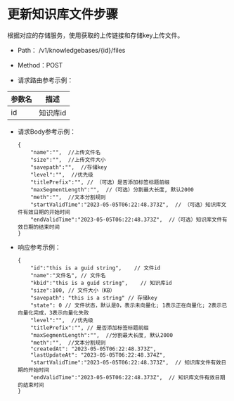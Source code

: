 # 更新知识库文件步骤
根据对应的存储服务，使用获取的上传链接和存储key上传文件。

- Path： /v1/knowledgebases/{id}/files

- Method：POST

- 请求路由参考示例：

|参数名      |描述 |
|----------- |----------- |
|id  |知识库id |

- 请求Body参考示例：

    ```
    {
        "name":"",  //上传文件名
        "size":"",  //上传文件大小
        "savepath":"",  //存储key
        "level":"",  //优先级
        "titlePrefix":"", // （可选）是否添加标签标题前缀
        "maxSegmentLength":"",  //（可选）分割最大长度, 默认2000
        "meth":"",  //文本分割规则
        "startValidTime":"2023-05-05T06:22:48.373Z",  // （可选）知识库文件有效日期的开始时间
        "endValidTime":"2023-05-05T06:22:48.373Z",  //（可选）知识库文件有效日期的结束时间
    }    
    ```

- 响应参考示例：

    ```
    {
        "id":"this is a guid string",    // 文件id
        "name":"文件名", // 文件名
        "kbid":"this is a guid string",    // 知识库id
        "size":100, // 文件大小（KB）
        "savepath": "this is a string" // 存储key
        "state": 0 // 文件状态，默认是0，表示未向量化; 1表示正在向量化; 2表示已向量化完成，3表示向量化失败
        "level":"",  //优先级
        "titlePrefix":"", // 是否添加标签标题前缀
        "maxSegmentLength":"",  //分割最大长度, 默认2000
        "meth":"",  //文本分割规则
        "createdAt": "2023-05-05T06:22:48.373Z",
        "lastUpdateAt": "2023-05-05T06:22:48.374Z",
        "startValidTime":"2023-05-05T06:22:48.373Z",  // 知识库文件有效日期的开始时间
        "endValidTime":"2023-05-05T06:22:48.373Z",  // 知识库文件有效日期的结束时间
    }    
    ```